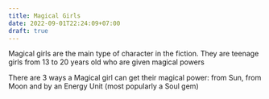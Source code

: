 ```yaml
---
title: Magical Girls
date: 2022-09-01T22:24:09+07:00
draft: true
---
```

Magical girls are the main type of character in the fiction. They are teenage girls from 13 to 20 years old who are given magical powers

There are 3 ways a Magical girl can get their magical power: from Sun, from Moon and by an Energy Unit (most popularly a Soul gem)
